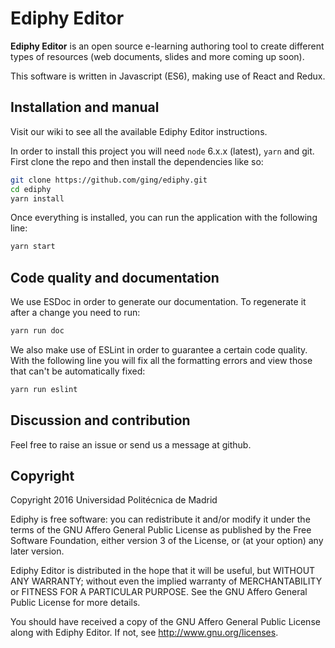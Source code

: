 # Ediphy Editor

**Ediphy Editor** is an open source e-learning authoring tool to create different types of resources (web documents, slides and more coming up soon).

This software is written in Javascript (ES6), making use of React and Redux.

## Installation and manual

Visit our wiki to see all the available Ediphy Editor instructions.

In order to install this project you will need `node` 6.x.x (latest), `yarn` and git.
First clone the repo and then install the dependencies like so:

```bash
git clone https://github.com/ging/ediphy.git
cd ediphy
yarn install
```
Once everything is installed, you can run the application with the following line:

```bash
yarn start
```

## Code quality and documentation

We use ESDoc in order to generate our documentation.
To regenerate it after a change you need to run:

```bash
yarn run doc
```
We also make use of ESLint in order to guarantee a certain code quality. With the following line you will fix all the formatting errors and view those that can't be automatically fixed:

```bash
yarn run eslint
```

## Discussion and contribution

Feel free to raise an issue or send us a message at github.

## Copyright

Copyright 2016 Universidad Politécnica de Madrid

Ediphy is free software: you can redistribute it and/or modify it under the terms of the GNU Affero General Public License as published by the Free Software Foundation, either version 3 of the License, or (at your option) any later version.

Ediphy Editor is distributed in the hope that it will be useful, but WITHOUT ANY WARRANTY; without even the implied warranty of MERCHANTABILITY or FITNESS FOR A PARTICULAR PURPOSE. See the GNU Affero General Public License for more details.

You should have received a copy of the GNU Affero General Public License along with Ediphy Editor. If not, see http://www.gnu.org/licenses.